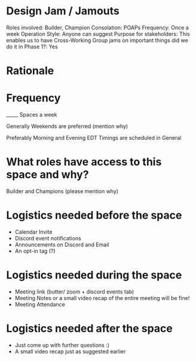 # Design Jam / Jamouts

Roles involved: Builder, Champion
Consolation: POAPs
Frequency: Once a week
Operation Style: Anyone can suggest
Purpose for stakeholders: This enables us to have Cross-Working Group jams on important things
did we do it in Phase 1?: Yes

# Rationale

# Frequency

_____ Spaces a week

Generally Weekends are preferred (mention why)

Preferably Morning and Evening EDT Timings are scheduled in General

# What roles have access to this space and why?

Builder and Champions (please mention why)

# Logistics needed before the space

- Calendar Invite
- Discord event notifications
- Announcements on Discord and Email
- An opt-in tag (?)

# Logistics needed during the space

- Meeting link  (butter/ zoom + discord events tab)
- Meeting Notes or a small video recap of the entire meeting will be fine!
- Meeting Attendance

# Logistics needed after the space

- Just come up with further questions :)
- A small video recap just as suggested earlier